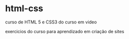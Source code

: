 # html-css
 curso de HTML 5 e CSS3 do curso em video

 exercicios do curso para aprendizado em criação de sites
